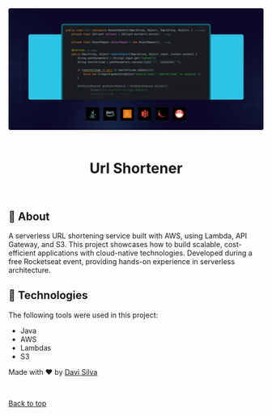 <div align="center" id="top"> 
  <img src="./img.png" alt="Create Url Lambda"  />
&#xa0;

</div>

<h1 align="center">Url Shortener</h1>

<br>

## :dart: About

A serverless URL shortening service built with AWS, using Lambda, API Gateway, and S3. This project showcases how to build scalable, cost-efficient applications with cloud-native technologies. Developed during a free Rocketseat event, providing hands-on experience in serverless architecture.

## :rocket: Technologies

The following tools were used in this project:

- Java
- AWS
- Lambdas
- S3

Made with :heart: by <a href="https://github.com/davi1985" target="_blank">Davi Silva</a>

&#xa0;

<a href="#top">Back to top</a>

